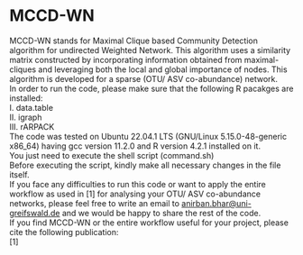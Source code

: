# MCCD-WN
MCCD-WN stands for Maximal Clique based Community Detection algorithm for undirected Weighted Network. This algorithm uses a similarity matrix constructed by incorporating information obtained from maximal-cliques and leveraging both the local and global importance of nodes. This algorithm is developed for a sparse (OTU/ ASV  co-abundance) network. <br/>
In order to run the code, please make sure that the following R pacakges are installed: <br/>
I. data.table <br/>
II. igraph <br/>
III. rARPACK <br/>
The code was tested on Ubuntu 22.04.1 LTS (GNU/Linux 5.15.0-48-generic x86_64) having gcc version 11.2.0 and R version 4.2.1 installed on it. <br/>
You just need to execute the shell script (command.sh) <br/>
Before executing the script, kindly make all necessary changes in the file itself. <br/>
If you face any difficulties to run this code or want to apply the entire workflow as used in [1] for analysing your OTU/ ASV co-abundance networks, please feel free to write an email to anirban.bhar@uni-greifswald.de and we would be happy to share the rest of the code. <br/>
If you find MCCD-WN or the entire workflow useful for your project, please cite the following publication: <br/>
[1]


